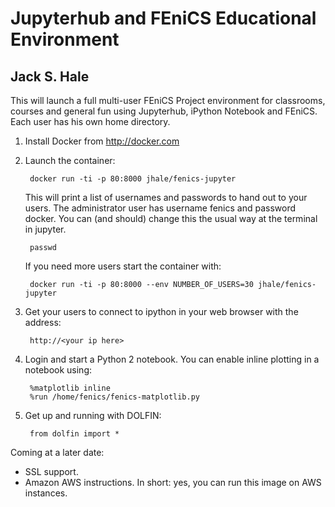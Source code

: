 # Jupyterhub and FEniCS Educational Environment
## Jack S. Hale

This will launch a full multi-user FEniCS Project environment for classrooms,
courses and general fun using Jupyterhub, iPython Notebook and FEniCS. Each
user has his own home directory.

1. Install Docker from http://docker.com
2. Launch the container:

        docker run -ti -p 80:8000 jhale/fenics-jupyter
   
    This will print a list of usernames and passwords to hand out to your users.
    The administrator user has username fenics and password docker. You can (and
    should) change this the usual way at the terminal in jupyter. 

        passwd

    If you need more users start the container with:

        docker run -ti -p 80:8000 --env NUMBER_OF_USERS=30 jhale/fenics-jupyter

3. Get your users to connect to ipython in your web browser with the address:

        http://<your ip here>

4. Login and start a Python 2 notebook. You can enable inline plotting in a notebook using:

        %matplotlib inline
        %run /home/fenics/fenics-matplotlib.py 

5. Get up and running with DOLFIN:

        from dolfin import *

Coming at a later date:

* SSL support.
* Amazon AWS instructions. In short: yes, you can run this image on AWS instances.
